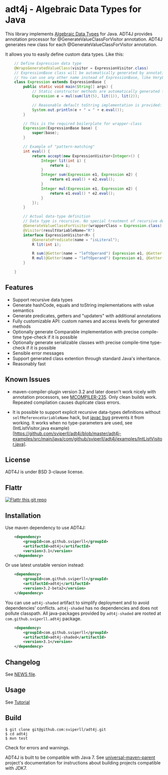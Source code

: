 adt4j - Algebraic Data Types for Java
=====================================

This library implements [Algebraic Data Types](http://en.wikipedia.org/wiki/Algebraic_data_type) for Java.
ADT4J provides annotation processor for @GenerateValueClassForVisitor annotation.
ADT4J generates new class for each @GenerateValueClassForVisitor annotation.

It allows you to easily define custom data types. Like this:

```java
    // Define Expression data type
    @WrapsGeneratedValueClass(visitor = ExpressionVisitor.class)
    // ExpressionBase class will be automatically generated by annotation processor
    // You can use any other name instead of ExpressionBase, like VeryLongNameThatYouShouldNeverActuallyUse
    class Expression extends ExpressionBase {
        public static void main(String[] args) {
            // Static constructor methods are automatically generated for Expression class
            Expression e = mul(sum(lit(5), lit(1)), lit(2));

            // Reasonable default toString implementation is provided:
            System.out.println(e + " = " + e.eval());
        }

        // This is the required boilerplate for wrapper-class
        Expression(ExpressionBase base) {
            super(base);
        }

        // Example of "pattern-matching"
        int eval() {
            return accept(new ExpressionVisitor<Integer>() {
                Integer lit(int i) {
                    return i;
                }
                Integer sum(Expression e1, Expression e2) {
                    return e1.eval() + e2.eval();
                }
                Integer mul(Expression e1, Expression e2) {
                    return e1.eval() * e2.eval();
                }
            });
        }

        // Actual data-type definition
        // Data type is recursive. No special treatment of recursive definition is required.
        @GenerateValueClassForVisitor(wrapperClass = Expression.class)
        @Visitor(resultVariableName="R")
        interface ExpressionVisitor<R> {
            @GeneratePredicate(name = "isLiteral");
            R lit(int i);

            R sum(@Getter(name = "leftOperand") Expression e1, @Getter(name = "rightOperand") Expression e2);
            R mul(@Getter(name = "leftOperand") Expression e1, @Getter(name = "rightOperand") Expression e2);
        }

    }
```

Features
--------

 * Support recursive data types
 * Generate hashCode, equals and toString implementations with value semantics
 * Generate predicates, getters and "updaters" with additional annotations
 * Fully customizable API: custom names and access levels for generated methods
 * Optionally generate Comparable implementation with precise compile-time type-check if it is possible
 * Optionally generate serializable classes with precise compile-time type-check if it is possible
 * Sensible error messages
 * Support generated class extention through standard Java's inheritance.
 * Reasonably fast

Known Issues
------------

 * maven-compiler-plugin version 3.2 and later doesn't work nicely with
   annotation processors, see [MCOMPILER-235](https://issues.apache.org/jira/browse/MCOMPILER-235).
   Only clean builds work. Repeated compilation causes duplicate class errors.

 * It is possible to support explicit recursive data-types definitions
   without `selfReferenceVariableName` hack, but
   [javac bug](http://mail.openjdk.java.net/pipermail/compiler-dev/2015-November/009864.html)
   prevents it from working. It works when no type-parameters are used,
   see (IntListVisitor.java example)[https://github.com/sviperll/adt4j/blob/master/adt4j-examples/src/main/java/com/github/sviperll/adt4j/examples/IntListVisitor.java].

License
-------

ADT4J is under BSD 3-clause license.

Flattr
------

[![Flattr this git repo](http://api.flattr.com/button/flattr-badge-large.png)](https://flattr.com/submit/auto?user_id=sviperll&url=https%3A%2F%2Fgithub.com%2Fsviperll%2Fadt4j&title=adt4j&language=Java&tags=github&category=software)

Installation
------------

Use maven dependency to use ADT4J:

```xml
    <dependency>
        <groupId>com.github.sviperll</groupId>
        <artifactId>adt4j</artifactId>
        <version>3.1</version>
    </dependency>
```

Or use latest unstable version instead:

```xml
    <dependency>
        <groupId>com.github.sviperll</groupId>
        <artifactId>adt4j</artifactId>
        <version>3.2-beta2</version>
    </dependency>
```


You can use `adt4j-shaded` artifact to simplify deployment and to avoid dependencies' conflicts.
`adt4j-shaded` has no dependencies and does not pollute classpath.
All java-packages provided by `adt4j-shaded` are rooted at `com.github.sviperll.adt4j` package.

```xml
    <dependency>
        <groupId>com.github.sviperll</groupId>
        <artifactId>adt4j-shaded</artifactId>
        <version>3.1</version>
    </dependency>
```


Changelog
---------

See [NEWS file](https://github.com/sviperll/adt4j/blob/master/NEWS.md).

Usage
-----

See [Tutorial](https://github.com/sviperll/adt4j/wiki/Tutorial)

Build
-----

    $ git clone git@github.com:sviperll/adt4j.git
    $ cd adt4j
    $ mvn test

Check for errors and warnings.

ADT4J is built to be compatible with Java 7.
See [universal-maven-parent](https://github.com/sviperll/universal-maven-parent) project's documentation
for instructions about building projects compatible with JDK7.

